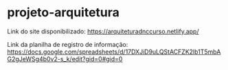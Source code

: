 # projeto-arquitetura
Link do site disponibilizado: https://arquiteturadnccurso.netlify.app/

Link da planilha de registro de informação: https://docs.google.com/spreadsheets/d/17DXJiD9uLQStACFZK2lb1T5mbAG2gJeWSg4b0v2-s_k/edit?gid=0#gid=0
